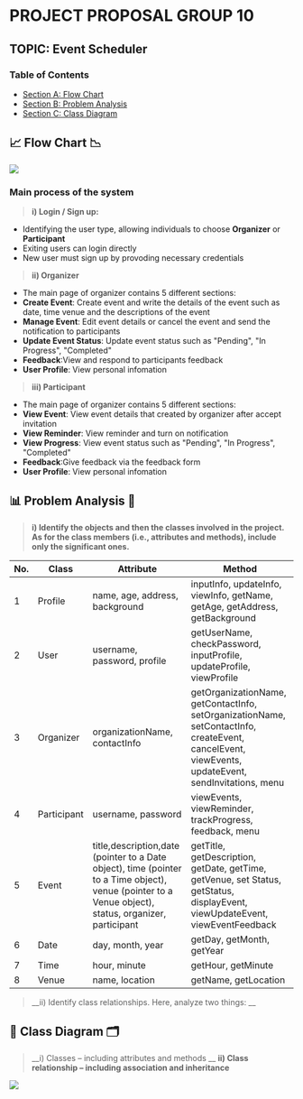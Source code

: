# PROJECT PROPOSAL GROUP 10
## TOPIC: Event Scheduler

### Table of Contents
- [Section A: Flow Chart](##Flow-Chart)
- [Section B: Problem Analysis](##Problem-Analysis)
- [Section C: Class Diagram](##Class-Diagram)

## 📈 Flow Chart 📉
<image src = "Image/Flowchart.jpeg">
  
### Main process of the system
  
> __i) Login / Sign up:__
  - Identifying the user type, allowing individuals to choose **Organizer** or **Participant**
  - Exiting users can login directly
  - New user must sign up by provoding necessary credentials

> __ii) Organizer__
  - The main page of organizer contains 5 different sections:
  - **Create Event**: Create event and write the details of the event such as date, time venue and the descriptions of the event
  - **Manage Event**: Edit event details or cancel the event and send the notification to participants
  - **Update Event Status**: Update event status such as "Pending", "In Progress", "Completed"
  - **Feedback**:View and respond to participants feedback
  - **User Profile**: View personal infomation

> __iii) Participant__
   - The main page of organizer contains 5 different sections:
  - **View Event**: View event details that created by organizer after accept invitation
  - **View Reminder**: View reminder and turn on notification
  - **View Progress**: View event status such as "Pending", "In Progress", "Completed"
  - **Feedback**:Give feedback via the feedback form
  - **User Profile**: View personal infomation
    
## 📊 Problem Analysis 📑

> __i) Identify the objects and then the classes involved in the project. As for the class members (i.e., attributes and methods), include only the significant ones.__

|No.| Class                      | Attribute          | Method       |
|-----|----------------------------|--------------------|--------------|
|1|Profile            |name, age, address, background| inputInfo, updateInfo, viewInfo, getName, getAge, getAddress, getBackground|
|2|User|username, password, profile|getUserName, checkPassword, inputProfile, updateProfile, viewProfile|
|3|Organizer|organizationName, contactInfo|getOrganizationName, getContactInfo, setOrganizationName, setContactInfo, createEvent, cancelEvent, viewEvents, updateEvent, sendInvitations, menu|
|4|Participant|username, password|viewEvents, viewReminder, trackProgress, feedback, menu|
|5|Event|title,description,date (pointer to a Date object), time (pointer to a Time object), venue (pointer to a Venue object), status, organizer, participant|getTitle, getDescription, getDate, getTime, getVenue, set Status, getStatus, displayEvent, viewUpdateEvent, viewEventFeedback|
|6|Date|day, month, year|getDay, getMonth, getYear|
|7|Time|hour, minute|getHour, getMinute|
|8|Venue|name, location|getName, getLocation|

> __ii) Identify class relationships. Here, analyze two things: __

## 🧾 Class Diagram 🗂️
> __i) Classes – including attributes and methods __
> __ii) Class relationship – including association and inheritance__
<image src = "Image/PT2 Project UML.png">


